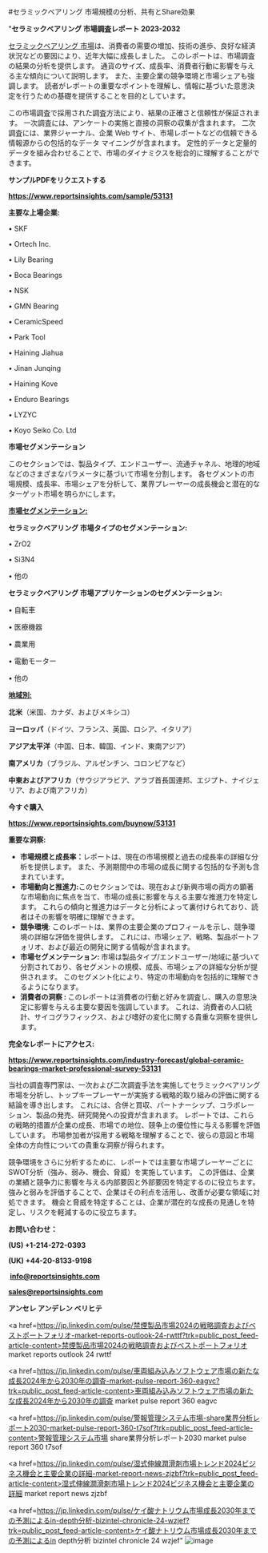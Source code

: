 #セラミックベアリング 市場規模の分析、共有とShare効果

"<strong>セラミックベアリング 市場調査レポート 2023-2032</strong>

<a href=https://www.reportsinsights.com/sample/53131>セラミックベアリング 市場</a>は、消費者の需要の増加、技術の進歩、良好な経済状況などの要因により、近年大幅に成長しました。 このレポートは、市場調査の結果の分析を提供します。 通貨のサイズ、成長率、消費者行動に影響を与える主な傾向について説明します。 また、主要企業の競争環境と市場シェアも強調します。 読者がレポートの重要なポイントを理解し、情報に基づいた意思決定を行うための基礎を提供することを目的としています。

この市場調査で採用された調査方法により、結果の正確さと信頼性が保証されます。 一次調査には、アンケートの実施と直接の洞察の収集が含まれます。 二次調査には、業界ジャーナル、企業 Web サイト、市場レポートなどの信頼できる情報源からの包括的なデータ マイニングが含まれます。 定性的データと定量的データを組み合わせることで、市場のダイナミクスを総合的に理解することができます。

<strong><b>サンプルPDFをリクエストする</b></strong>

<a href=https://www.reportsinsights.com/sample/53131><strong><u>https://www.reportsinsights.com/sample/53131</u></strong></a>

<strong>主要な上場企業:</strong>

• SKF

• Ortech  Inc.

• Lily Bearing

• Boca Bearings

• NSK

• GMN Bearing

• CeramicSpeed

• Park Tool

• Haining Jiahua

• Jinan Junqing

• Haining Kove

• Enduro Bearings

• LYZYC

• Koyo Seiko Co.  Ltd

<strong>市場セグメンテーション</strong>

このセクションでは、製品タイプ、エンドユーザー、流通チャネル、地理的地域などのさまざまなパラメータに基づいて市場を分割します。 各セグメントの市場規模、成長率、市場シェアを分析して、業界プレーヤーの成長機会と潜在的なターゲット市場を明らかにします。

<strong><u>市場セグメンテーション</u></strong><strong><u>:</u></strong>

<strong>セラミックベアリング 市場タイプのセグメンテーション:</strong>

• ZrO2

• Si3N4

• 他の

<strong>セラミックベアリング 市場アプリケーションのセグメンテーション:</strong>

• 自転車

• 医療機器

• 農業用

• 電動モーター

• 他の

<strong><u>地域別</u></strong><strong><u>:</u></strong>

<strong>北米</strong>（米国、カナダ、およびメキシコ）

<strong>ヨーロッパ</strong>（ドイツ、フランス、英国、ロシア、イタリア）

<strong>アジア太平洋</strong>（中国、日本、韓国、インド、東南アジア）

<strong>南アメリカ</strong>（ブラジル、アルゼンチン、コロンビアなど）

<strong>中東およびアフリカ</strong>（サウジアラビア、アラブ首長国連邦、エジプト、ナイジェリア、および南アフリカ）

<strong>今すぐ購入</strong>

<a href=https://www.reportsinsights.com/buynow/53131><strong><u>https://www.reportsinsights.com/buynow/53131</u></strong></a>

<strong>重要な洞察:</strong>
<ul>
  <li><strong>市場規模と成長率：</strong>レポートは、現在の市場規模と過去の成長率の詳細な分析を提供します。 また、予測期間中の市場の成長に関する包括的な予測も含まれています。</li>
  <li><strong>市場動向と推進力:</strong>このセクションでは、現在および新興市場の両方の顕著な市場動向に焦点を当て、市場の成長に影響を与える主要な推進力を特定します。 これらの傾向と推進力はデータと分析によって裏付けられており、読者はその影響を明確に理解できます。</li>
  <li><strong>競争環境</strong>: このレポートは、業界の主要企業のプロフィールを示し、競争環境の詳細な評価を提供します。 これには、市場シェア、戦略、製品ポートフォリオ、および最近の開発に関する情報が含まれます。</li>
  <li><strong>市場セグメンテーション: </strong>市場は製品タイプ/エンドユーザー/地域に基づいて分割されており、各セグメントの規模、成長、市場シェアの詳細な分析が提供されます。 このセグメント化により、特定の市場動向を包括的に理解できるようになります。</li>
  <li><strong>消費者の洞察 : </strong>このレポートは消費者の行動と好みを調査し、購入の意思決定に影響を与える主要な要因を強調しています。 これは、消費者の人口統計、サイコグラフィックス、および嗜好の変化に関する貴重な洞察を提供します。</li>
</ul>
<strong>完全なレポートにアクセス:</strong>

<a href=https://www.reportsinsights.com/industry-forecast/global-ceramic-bearings-market-professional-survey-53131><strong><u><b>https://www.reportsinsights.com/industry-forecast/global-ceramic-bearings-market-professional-survey-53131</b></u></strong></a>

当社の調査専門家は、一次および二次調査手法を実施してセラミックベアリング市場を分析し、トップキープレーヤーが実施する戦略的取り組みの評価に関する結論を導き出します。 これには、合併と買収、パートナーシップ、コラボレーション、製品の発売、研究開発への投資が含まれます。 レポートでは、これらの戦略的措置が企業の成長、市場での地位、競争上の優位性に与える影響を評価しています。 市場参加者が採用する戦略を理解することで、彼らの意図と市場全体の方向性についての貴重な洞察が得られます。

競争環境をさらに分析するために、レポートでは主要な市場プレーヤーごとにSWOT分析（強み、弱み、機会、脅威）を実施しています。 この評価は、企業の業績と競争力に影響を与える内部要因と外部要因を特定するのに役立ちます。 強みと弱みを評価することで、企業はその利点を活用し、改善が必要な領域に対処できます。 機会と脅威を特定することは、企業が潜在的な成長の見通しを特定し、リスクを軽減するのに役立ちます。

<strong>お問い合わせ：</strong>

<strong>(US) +1-214-272-0393</strong>

<strong>(UK) +44-20-8133-9198</strong>

<strong> </strong><a href=info@reportsinsights.com><strong><u>info@reportsinsights.com</u></strong></a>

<a href=sales@reportsinsights.com><strong><u>sales@reportsinsights.com</u></strong></a>

<strong>アンセレ アンデレン ベリヒテ</strong>

<a href=https://jp.linkedin.com/pulse/禁煙製品市場2024の戦略調査およびベストポートフォリオ-market-reports-outlook-24-rwttf?trk=public_post_feed-article-content>禁煙製品市場2024の戦略調査およびベストポートフォリオ market reports outlook 24 rwttf</a>

<a href=https://jp.linkedin.com/pulse/車両組み込みソフトウェア市場の新たな成長2024年から2030年の調査-market-pulse-report-360-eagvc?trk=public_post_feed-article-content>車両組み込みソフトウェア市場の新たな成長2024年から2030年の調査 market pulse report 360 eagvc</a>

<a href=https://jp.linkedin.com/pulse/警報管理システム市場-share業界分析レポート2030-market-pulse-report-360-t7sof?trk=public_post_feed-article-content>警報管理システム市場 share業界分析レポート2030 market pulse report 360 t7sof</a>

<a href=https://jp.linkedin.com/pulse/湿式伸線潤滑剤市場トレンド2024ビジネス機会と主要企業の詳細-market-report-news-zjzbf?trk=public_post_feed-article-content>湿式伸線潤滑剤市場トレンド2024ビジネス機会と主要企業の詳細 market report news zjzbf</a>

<a href=https://jp.linkedin.com/pulse/ケイ酸ナトリウム市場成長2030年までの予測によるin-depth分析-bizintel-chronicle-24-wzjef?trk=public_post_feed-article-content>ケイ酸ナトリウム市場成長2030年までの予測によるin depth分析 bizintel chronicle 24 wzjef</a>"
![image](https://github.com/aakesh123242/RIMarket/assets/158431203/a930477b-42b5-4b8a-85a1-88fefb1e1f34)
